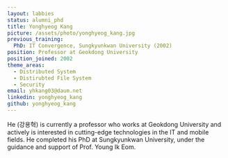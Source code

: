 ```yaml
---
layout: labbies
status: alumni_phd
title: Yonghyeog Kang
picture: /assets/photo/yonghyeog_kang.jpg
previous_training:
  PhD: IT Convergence, Sungkyunkwan University (2002)
position: Professor at Geokdong University
position_joined: 2002
theme_areas:
  - Distributed System
  - Distirubted File System
  - Security
email: yhkang03@daum.net
linkedin: yonghyeog_kang
github: yonghyeog_kang
---
```


He (강용혁) is currently a professor who works at Geokdong University
and actively is interested in cutting-edge technologies in the IT and mobile fields. He completed his PhD at Sungkyunkwan University, under the guidance and support of Prof. Young Ik Eom.

 

